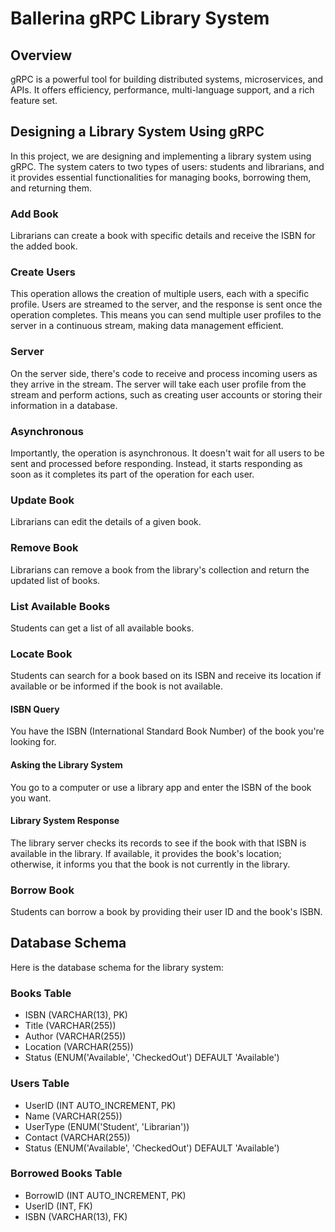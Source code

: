 # Ballerina gRPC Library System

## Overview

gRPC is a powerful tool for building distributed systems, microservices, and APIs. It offers efficiency, performance, multi-language support, and a rich feature set.

## Designing a Library System Using gRPC

In this project, we are designing and implementing a library system using gRPC. The system caters to two types of users: students and librarians, and it provides essential functionalities for managing books, borrowing them, and returning them.

### Add Book

Librarians can create a book with specific details and receive the ISBN for the added book.

### Create Users

This operation allows the creation of multiple users, each with a specific profile. Users are streamed to the server, and the response is sent once the operation completes. This means you can send multiple user profiles to the server in a continuous stream, making data management efficient.

### Server

On the server side, there's code to receive and process incoming users as they arrive in the stream. The server will take each user profile from the stream and perform actions, such as creating user accounts or storing their information in a database.

### Asynchronous

Importantly, the operation is asynchronous. It doesn't wait for all users to be sent and processed before responding. Instead, it starts responding as soon as it completes its part of the operation for each user.

### Update Book

Librarians can edit the details of a given book.

### Remove Book

Librarians can remove a book from the library's collection and return the updated list of books.

### List Available Books

Students can get a list of all available books.

### Locate Book

Students can search for a book based on its ISBN and receive its location if available or be informed if the book is not available.

#### ISBN Query

You have the ISBN (International Standard Book Number) of the book you're looking for.

#### Asking the Library System

You go to a computer or use a library app and enter the ISBN of the book you want.

#### Library System Response

The library server checks its records to see if the book with that ISBN is available in the library. If available, it provides the book's location; otherwise, it informs you that the book is not currently in the library.

### Borrow Book

Students can borrow a book by providing their user ID and the book's ISBN.

## Database Schema

Here is the database schema for the library system:

### Books Table

- ISBN (VARCHAR(13), PK)
- Title (VARCHAR(255))
- Author (VARCHAR(255))
- Location (VARCHAR(255))
- Status (ENUM('Available', 'CheckedOut') DEFAULT 'Available')

### Users Table

- UserID (INT AUTO_INCREMENT, PK)
- Name (VARCHAR(255))
- UserType (ENUM('Student', 'Librarian'))
- Contact (VARCHAR(255))
- Status (ENUM('Available', 'CheckedOut') DEFAULT 'Available')

### Borrowed Books Table

- BorrowID (INT AUTO_INCREMENT, PK)
- UserID (INT, FK)
- ISBN (VARCHAR(13), FK)
